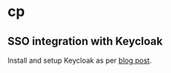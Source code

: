 # cp

## SSO integration with Keycloak

Install and setup Keycloak as per [blog post](https://dev.to/cockroachlabs/cockroachdb-sso-integration-using-keycloak-4b17).
